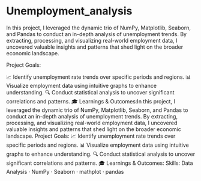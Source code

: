 # Unemployment_analysis
In this project, I leveraged the dynamic trio of NumPy, Matplotlib, Seaborn, and Pandas to conduct an in-depth analysis of unemployment trends. By extracting, processing, and visualizing real-world employment data, I uncovered valuable insights and patterns that shed light on the broader economic landscape. 

Project Goals:

📈 Identify unemployment rate trends over specific periods and regions.
📊 Visualize employment data using intuitive graphs to enhance understanding.
🔍 Conduct statistical analysis to uncover significant correlations and patterns.
🎓 Learnings & Outcomes:In this project, I leveraged the dynamic trio of NumPy, Matplotlib, Seaborn, and Pandas to conduct an in-depth analysis of unemployment trends. By extracting, processing, and visualizing real-world employment data, I uncovered valuable insights and patterns that shed light on the broader economic landscape. Project Goals: 📈 Identify unemployment rate trends over specific periods and regions. 
📊 Visualize employment data using intuitive graphs to enhance understanding. 🔍 Conduct statistical analysis to uncover significant correlations and patterns. 🎓 Learnings & Outcomes:
Skills: Data Analysis · NumPy · Seaborn · mathplot · pandas
